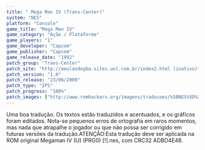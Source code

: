 ```yaml
---
title: " Mega Man IV (Trans-Center)"
system: "NES"
platform: "Console"
game_title: "Mega Man IV"
game_category: "Ação / Plataforma"
game_players: "1"
game_developer: "Capcom"
game_publisher: "Capcom"
game_release_date: "1992"
patch_group: "Trans-Center"
patch_site: "http://emulandogba.sites.uol.com.br/index2.html (inativo)"
patch_version: "1.0"
patch_release: "23/06/2009"
patch_type: "IPS"
patch_progress: "100%"
patch_images: ["http://www.romhackers.org/imagens/traducoes/%5BNES%5D%20Megaman%20IV%20-%20Trans-Center%20-%201.png","http://www.romhackers.org/imagens/traducoes/%5BNES%5D%20Megaman%20IV%20-%20Trans-Center%20-%202.png","http://www.romhackers.org/imagens/traducoes/%5BNES%5D%20Megaman%20IV%20-%20Trans-Center%20-%203.png"]
---
```

Uma boa tradução. Os textos estão traduzidos e acentuados, e os gráficos foram editados. Nota-se pequenos erros de ortografia em raros momentos, mas nada que atrapalhe o jogador ou que não possa ser corrigido em futuras versões da tradução.ATENÇÃO:Esta tradução deve ser aplicada na ROM original Megaman IV (U) (PRG0) [!].nes, com CRC32 ADBD4E48.
